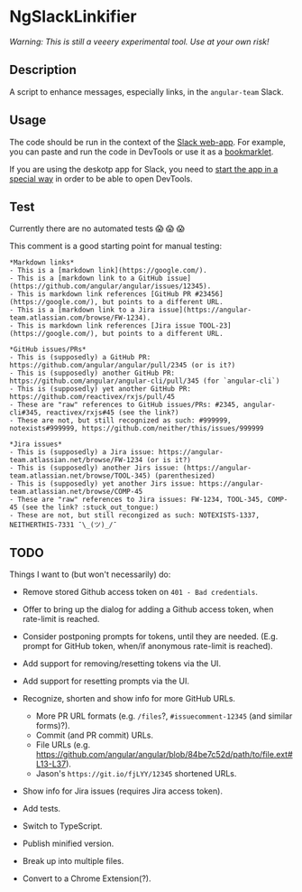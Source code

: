 # NgSlackLinkifier

_Warning:_
_This is still a veeery experimental tool._
_Use at your own risk!_


## Description

A script to enhance messages, especially links, in the `angular-team` Slack.


## Usage

The code should be run in the context of the [Slack web-app][slack]. For example, you can paste and run the code in
DevTools or use it as a [bookmarklet].

If you are using the deskotp app for Slack, you need to [start the app in a special way][slack-app-dev] in order to be
able to open DevTools.


## Test

Currently there are no automated tests :scream: :scream: :scream:

This comment is a good starting point for manual testing:

```
*Markdown links*
- This is a [markdown link](https://google.com/).
- This is a [markdown link to a GitHub issue](https://github.com/angular/angular/issues/12345).
- This is markdown link references [GitHub PR #23456](https://google.com/), but points to a different URL.
- This is a [markdown link to a Jira issue](https://angular-team.atlassian.com/browse/FW-1234).
- This is markdown link references [Jira issue TOOL-23](https://google.com/), but points to a different URL.

*GitHub issues/PRs*
- This is (supposedly) a GitHub PR: https://github.com/angular/angular/pull/2345 (or is it?)
- This is (supposedly) another GitHub PR: https://github.com/angular/angular-cli/pull/345 (for `angular-cli`)
- This is (supposedly) yet another GitHub PR: https://github.com/reactivex/rxjs/pull/45
- These are "raw" references to GitHub issues/PRs: #2345, angular-cli#345, reactivex/rxjs#45 (see the link?)
- These are not, but still recognized as such: #999999, notexists#999999, https://github.com/neither/this/issues/999999

*Jira issues*
- This is (supposedly) a Jira issue: https://angular-team.atlassian.net/browse/FW-1234 (or is it?)
- This is (supposedly) another Jirs issue: (https://angular-team.atlassian.net/browse/TOOL-345) (parenthesized)
- This is (supposedly) yet another Jirs issue: https://angular-team.atlassian.net/browse/COMP-45
- These are "raw" references to Jira issues: FW-1234, TOOL-345, COMP-45 (see the link? :stuck_out_tongue:)
- These are not, but still recongized as such: NOTEXISTS-1337, NEITHERTHIS-7331 ¯\_(ツ)_/¯
```


## TODO

Things I want to (but won't necessarily) do:

- Remove stored Github access token on `401 - Bad credentials`.
- Offer to bring up the dialog for adding a Github access token, when rate-limit is reached.
- Consider postponing prompts for tokens, until they are needed. (E.g. prompt for GitHub token, when/if anonymous rate-limit is reached).
- Add support for removing/resetting tokens via the UI.
- Add support for resetting prompts via the UI.
- Recognize, shorten and show info for more GitHub URLs.
  - More PR URL formats (e.g. `/files`?, `#issuecomment-12345` (and similar forms)?).
  - Commit (and PR commit) URLs.
  - File URLs (e.g. https://github.com/angular/angular/blob/84be7c52d/path/to/file.ext#L13-L37).
  - Jason's `https://git.io/fjLYY/12345` shortened URLs.
- Show info for Jira issues (requires Jira access token).

- Add tests.
- Switch to TypeScript.
- Publish minified version.
- Break up into multiple files.

- Convert to a Chrome Extension(?).


[bookmarklet]: https://en.wikipedia.org/wiki/Bookmarklet
[slack]: https://slack.com/
[slack-app-dev]: https://www.reddit.com/r/Slack/comments/955dro/how_do_i_open_the_chromium_developer_tools_in_the
